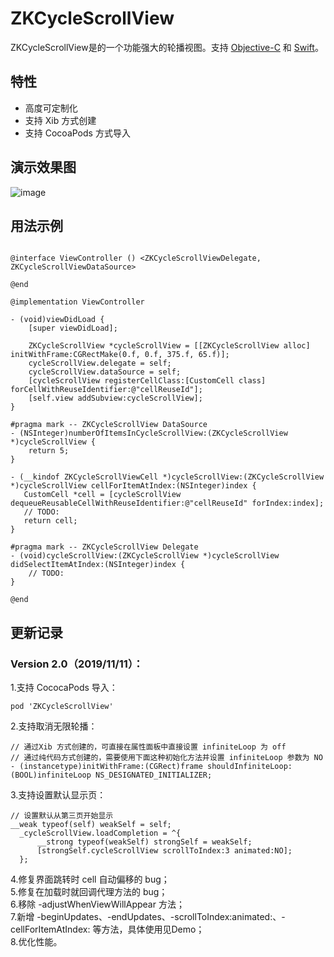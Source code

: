 # ZKCycleScrollView

ZKCycleScrollView是的一个功能强大的轮播视图。支持 [Objective-C](https://github.com/bestDew/ZKCycleScrollViewDemo-OC) 和 [Swift](https://github.com/bestDew/ZKCycleScrollViewDemo)。

## 特性

-   高度可定制化
-   支持 Xib 方式创建
-   支持 CocoaPods 方式导入

## 演示效果图

![image](https://github.com/bestDew/ZKCycleScrollViewDemo-OC/blob/master/ZKCycleScrollViewDemo-OC/Untitled.gif)

## 用法示例

```objc

@interface ViewController () <ZKCycleScrollViewDelegate, ZKCycleScrollViewDataSource>

@end

@implementation ViewController

- (void)viewDidLoad {
    [super viewDidLoad];
    
    ZKCycleScrollView *cycleScrollView = [[ZKCycleScrollView alloc] initWithFrame:CGRectMake(0.f, 0.f, 375.f, 65.f)];
    cycleScrollView.delegate = self;
    cycleScrollView.dataSource = self;
    [cycleScrollView registerCellClass:[CustomCell class] forCellWithReuseIdentifier:@"cellReuseId"];
    [self.view addSubview:cycleScrollView];
}

#pragma mark -- ZKCycleScrollView DataSource
- (NSInteger)numberOfItemsInCycleScrollView:(ZKCycleScrollView *)cycleScrollView {
    return 5;
}

- (__kindof ZKCycleScrollViewCell *)cycleScrollView:(ZKCycleScrollView *)cycleScrollView cellForItemAtIndex:(NSInteger)index {
   CustomCell *cell = [cycleScrollView dequeueReusableCellWithReuseIdentifier:@"cellReuseId" forIndex:index];
   // TODO:
   return cell;
}

#pragma mark -- ZKCycleScrollView Delegate
- (void)cycleScrollView:(ZKCycleScrollView *)cycleScrollView didSelectItemAtIndex:(NSInteger)index {
    // TODO:
}

@end

```

## 更新记录

### Version 2.0（2019/11/11）：

1.支持 CococaPods 导入：
  ```objc
  pod 'ZKCycleScrollView'
  ```
2.支持取消无限轮播：
  ```objc
  // 通过Xib 方式创建的，可直接在属性面板中直接设置 infiniteLoop 为 off
  // 通过纯代码方式创建的，需要使用下面这种初始化方法并设置 infiniteLoop 参数为 NO
  - (instancetype)initWithFrame:(CGRect)frame shouldInfiniteLoop:(BOOL)infiniteLoop NS_DESIGNATED_INITIALIZER;
  ```
3.支持设置默认显示页：
  ```objc
  // 设置默认从第三页开始显示
  __weak typeof(self) weakSelf = self;
    _cycleScrollView.loadCompletion = ^{
        __strong typeof(weakSelf) strongSelf = weakSelf;
        [strongSelf.cycleScrollView scrollToIndex:3 animated:NO];
    };
  ```
 4.修复界面跳转时 cell 自动偏移的 bug；<br/>
 5.修复在加载时就回调代理方法的 bug；<br/>
 6.移除 -adjustWhenViewWillAppear 方法；<br/>
 7.新增 -beginUpdates、-endUpdates、-scrollToIndex:animated:、-cellForItemAtIndex: 等方法，具体使用见Demo；<br/>
 8.优化性能。
